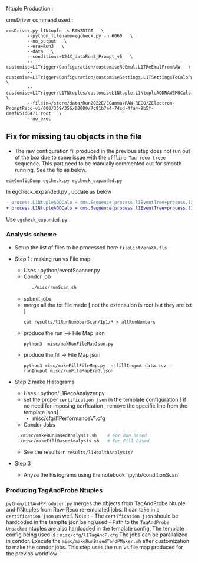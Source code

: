 Ntuple Production :

cmsDriver command used :

```
cmsDriver.py l1Ntuple -s RAW2DIGI   \
        --python_filename=egcheck.py -n 6060   \
		--no_output   \
		--era=Run3   \
		--data   \
		--conditions=124X_dataRun3_Prompt_v5   \
        --customise=L1Trigger/Configuration/customiseReEmul.L1TReEmulFromRAW   \
		--customise=L1Trigger/Configuration/customiseSettings.L1TSettingsToCaloParams_2022_v0_4   \
		--customise=L1Trigger/L1TNtuples/customiseL1Ntuple.L1NtupleAODRAWEMUCalo   \
		--filein=/store/data/Run2022E/EGamma/RAW-RECO/ZElectron-PromptReco-v1/000/359/356/00000/7c91b7a4-74cd-4fa4-9b5f-daef651d6471.root   \
		--no_exec
```
## Fix for missing tau objects in the file
- The raw configuration fil produced in the previous step does not run out of the box due to some issue with the `offline Tau reco treee` sequence. This part need to be manually commented out for smooth running. See the fix as below.
```
edmConfigDump egcheck.py egcheck_expanded.py 
```
In egcheck_expanded.py  , update as below
```diff
- process.L1NtupleAODCalo = cms.Sequence(process.l1EventTree+process.l1RecoTree+process.l1JetRecoTree+process.l1MetFilterRecoTree+process.l1ElectronRecoTree+process.l1TauRecoTree)
+ process.L1NtupleAODCalo = cms.Sequence(process.l1EventTree+process.l1RecoTree+process.l1JetRecoTree+process.l1MetFilterRecoTree+process.l1ElectronRecoTree)
```
Use `egcheck_expanded.py`


### Analysis scheme
- Setup the list of files to be processed here `fileList/eraXX.fls`

- Step 1 : making run vs File map
    - Uses  : python/eventScanner.py
    - Condor job 
        ```sh
           ./misc/runScan.sh
        ```
    - submit jobs
    - merge all the txt file made [ not the extensuion is root but they are txt ]
       ```
       cat results/l1RunNumbberScan/1p1/* > allRunNumbers
       ```
    - produce the run --> File Map json
      ```
      python3  misc/makRunFileMapJson.py
      ```
    - produce the fill -> File Map json
      ```
      python3 misc/makeFillFileMap.py  --fillInuput data.csv --runInuput misc/runFileMapEraG.json
      ```
- Step 2 make Histograms
    - Uses : python/L1RecoAnalyzer.py
    - set the proper `certification json` in the template configuration [ if no need for imposing cerfication , remove the specific line from the template json]
        - misc/cfg/l1PerformanceV1.cfg
    - Condor Jobs
    ```sh
     ./misc/makeRunBasedAnalysis.sh    # For Run Based
     ./misc/makeFillBasedAnalysis.sh   # For Fill Based
    ```
    - See the results in `results/l1HealthAnalysis/`

- Step 3
    - Anyze the histograms using the notebook   'ipynb/conditionScan'
    


### Producing TagAndProbe Ntuples
`python/L1TAndPProducer.py` merges the objects from TagAndProbe Ntuple and l1Ntuples from Raw-Reco re-emulated jobs.  It can take in a `certification json` as well. Note :
    - The `certification json` should be hardcoded in the templte json being used
    - Path to the `TagAndProbe Unpacked` ntuples are also hardcoded in the template config.
The template config being used is : `misc/cfg/l1TagAndP.cfg`
The jobs can be parallalized in condor. Execute the `misc/makeRunBasedTandPMaker.sh` after customization to make the condor jobs. This step uses the run vs file map produced for the previos workflow
